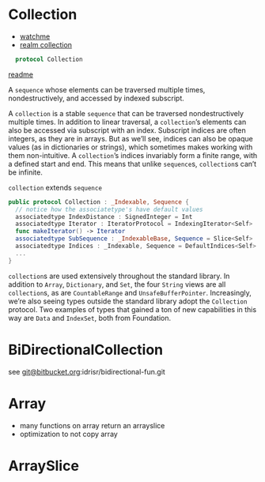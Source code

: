 # Collection

* [watchme](https://academy.realm.io/posts/try-swift-soroush-khanlou-sequence-collection/)
* [realm collection](https://realm.io/docs/swift/latest/#collections)

```swift
  protocol Collection
```

[readme](https://developer.apple.com/documentation/swift/collection)

A `sequence` whose elements can be traversed multiple times, nondestructively,
and accessed by indexed subscript.

A `collection` is a stable `sequence` that can be traversed nondestructively
multiple times. In addition to linear traversal, a `collection`’s elements can
also be accessed via subscript with an index. Subscript indices are often
integers, as they are in arrays. But as we’ll see, indices can also be opaque
values (as in dictionaries or strings), which sometimes makes working with them
non-intuitive. A `collection`’s indices invariably form a finite range, with a
defined start and end. This means that unlike `sequence`s, `collection`s can’t be
infinite.

`collection` extends `sequence`

```swift
public protocol Collection : _Indexable, Sequence {
  // notice how the associatetype's have default values
  associatedtype IndexDistance : SignedInteger = Int
  associatedtype Iterator : IteratorProtocol = IndexingIterator<Self>
  func makeIterator() -> Iterator
  associatedtype SubSequence : _IndexableBase, Sequence = Slice<Self>
  associatedtype Indices : _Indexable, Sequence = DefaultIndices<Self>
  ...
}
```

`collection`s are used extensively throughout the standard library. In addition to
`Array`, `Dictionary`, and `Set`, the four `String` views are all `collection`s, as are
`CountableRange` and `UnsafeBufferPointer`. Increasingly, we’re also seeing types
outside the standard library adopt the `Collection` protocol. Two examples of
types that gained a ton of new capabilities in this way are `Data` and `IndexSet`,
both from Foundation.

# BiDirectionalCollection
see git@bitbucket.org:idrisr/bidirectional-fun.git

# Array
* many functions on array return an arrayslice
* optimization to not copy array


# ArraySlice
